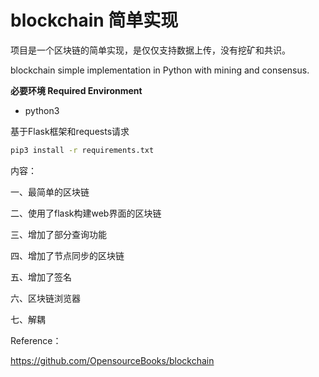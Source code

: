 # blockchain 简单实现

项目是一个区块链的简单实现，是仅仅支持数据上传，没有挖矿和共识。

blockchain simple implementation in Python with mining and consensus.




**必要环境 Required Environment**

- python3

基于Flask框架和requests请求

```cmd
pip3 install -r requirements.txt
```




内容：

一、最简单的区块链

二、使用了flask构建web界面的区块链

三、增加了部分查询功能

四、增加了节点同步的区块链

五、增加了签名

六、区块链浏览器

七、解耦




Reference：

https://github.com/OpensourceBooks/blockchain
